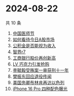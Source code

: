 # 2024-08-22

共 10 条

<!-- BEGIN -->
<!-- 最后更新时间 Thu Aug 22 2024 08:55:33 GMT+0800 (China Standard Time) -->

1. [中国医师节](https://www.zhihu.com/search?q=%E4%B8%AD%E5%9B%BD%E5%8C%BB%E5%B8%88%E8%8A%82)
1. [如何看待今日A股市场](https://www.zhihu.com/search?q=%E5%A6%82%E4%BD%95%E7%9C%8B%E5%BE%85%E4%BB%8A%E6%97%A5A%E8%82%A1%E5%B8%82%E5%9C%BA)
1. [公积金是否能视为收入](https://www.zhihu.com/search?q=%E5%85%AC%E7%A7%AF%E9%87%91%E6%98%AF%E5%90%A6%E8%83%BD%E8%A7%86%E4%B8%BA%E6%94%B6%E5%85%A5)
1. [智界r7](https://www.zhihu.com/search?q=%E6%99%BA%E7%95%8Cr7)
1. [工商银行股价再创新高](https://www.zhihu.com/search?q=%E5%B7%A5%E5%95%86%E9%93%B6%E8%A1%8C%E8%82%A1%E4%BB%B7%E5%86%8D%E5%88%9B%E6%96%B0%E9%AB%98)
1. [LV 巧克力引发抢购](https://www.zhihu.com/search?q=LV%20%E5%B7%A7%E5%85%8B%E5%8A%9B%E5%BC%95%E5%8F%91%E6%8A%A2%E8%B4%AD)
1. [李毓毅受贿案一审获刑十一年](https://www.zhihu.com/search?q=%E6%9D%8E%E6%AF%93%E6%AF%85%E5%8F%97%E8%B4%BF%E6%A1%88%E4%B8%80%E5%AE%A1%E8%8E%B7%E5%88%91%E5%8D%81%E4%B8%80%E5%B9%B4)
1. [樊振东回应退役传闻](https://www.zhihu.com/search?q=%E6%A8%8A%E6%8C%AF%E4%B8%9C%E5%9B%9E%E5%BA%94%E9%80%80%E5%BD%B9%E4%BC%A0%E9%97%BB)
1. [美国务卿布林肯再访以色列](https://www.zhihu.com/search?q=%E7%BE%8E%E5%9B%BD%E5%8A%A1%E5%8D%BF%E5%B8%83%E6%9E%97%E8%82%AF%E5%86%8D%E8%AE%BF%E4%BB%A5%E8%89%B2%E5%88%97)
1. [iPhone 16 Pro 四种配色曝光](https://www.zhihu.com/search?q=iPhone%2016%20Pro%20%E5%9B%9B%E7%A7%8D%E9%85%8D%E8%89%B2%E6%9B%9D%E5%85%89)

<!-- END -->
